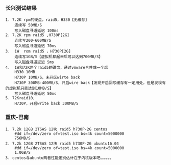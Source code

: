 ### 长兴测试结果
	1. 7.2K rpm的硬盘，raid5，H330【无缓存】
		连续写 50MB/S
		写入磁盘寻道延迟 100ms
	2. 7.2K rpm raid5 ,H730P[2G]
		连续写200-600MB/S
		写入磁盘寻道延迟 70ms
	3.  1W  rom raid5 ，H730P[2G]
		连续写1GB/S【虚拟机都起来后可以达到700MB/S】
		写入磁盘寻道延迟 5ms
	4.  1W和72K两个raid5的磁盘，通过vmware合并成一个后
		H330 10MB
		H730P 10MB/S，未开区wirte back
		H730P 300MB-400MB/S，开启wire back【发现开启回写缓存有一定用处，但是发现有的虚拟机只能达到10MB/S】
		写入磁盘寻道延迟 50ms
	5. 72Kraid10,
		H730P，开启write back 300MB/S

### 重庆-巴南
	1. 7.2k 12GB 2TSAS 12块 raid5 h730P-2G centos
		#dd if=/dev/zero of=test.iso bs=4k count=5000000
		756MB/S
	2. 7.2k 12GB 2TSAS 12块 raid5 h730P-2G ubuntu16.04
		#dd if=/dev/zero of=test.iso bs=4k count=5000000
		1.0GB/S
	3. centos与ubuntu两者性能差别估计在于内核版本吧。。。。。。


​	

